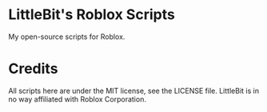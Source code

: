 # LittleBit's Roblox Scripts
My open-source scripts for Roblox.

# Credits
All scripts here are under the MIT license, see the LICENSE file.
LittleBit is in no way affiliated with Roblox Corporation.